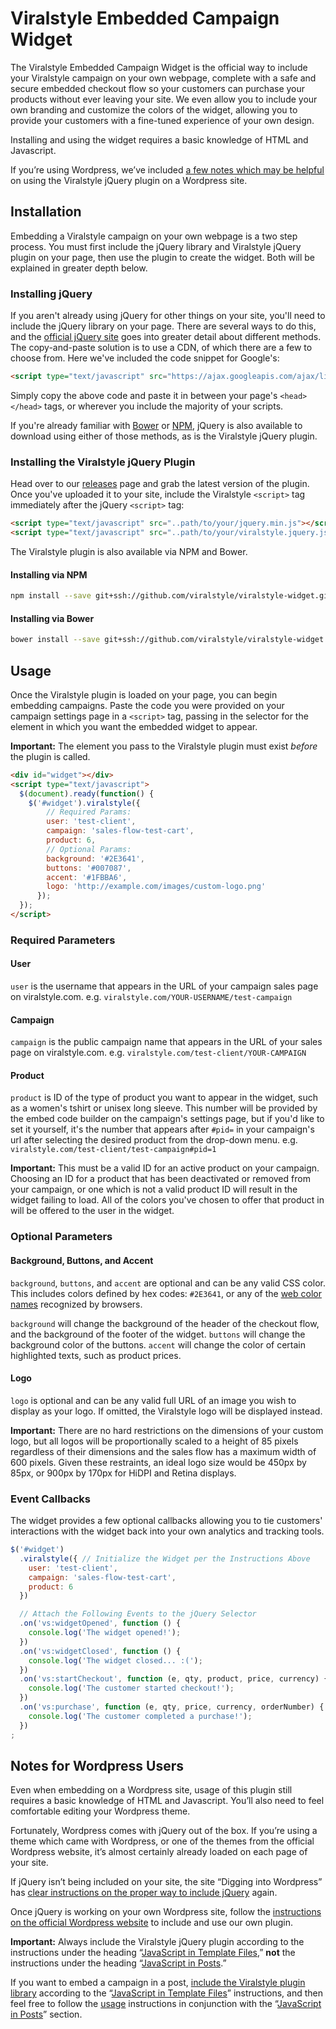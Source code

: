 # Viralstyle Embedded Campaign Widget
The Viralstyle Embedded Campaign Widget is the official way to include your Viralstyle campaign on your own webpage, complete with a safe and secure embedded checkout flow so your customers can purchase your products without ever leaving your site. We even allow you to include your own branding and customize the colors of the widget, allowing you to provide your customers with a fine-tuned experience of your own design.

Installing and using the widget requires a basic knowledge of HTML and Javascript.

If you’re using Wordpress, we’ve included [a few notes which may be helpful](#notes-for-wordpress-users) on using the Viralstyle jQuery plugin on a Wordpress site.

## Installation
Embedding a Viralstyle campaign on your own webpage is a two step process. You must first include the jQuery library and Viralstyle jQuery plugin on your page, then use the plugin to create the widget. Both will be explained in greater depth below.

### Installing jQuery
If you aren't already using jQuery for other things on your site, you'll need to include the jQuery library on your page. There are several ways to do this, and the [official jQuery site](http://jquery.com/download/) goes into greater detail about different methods. The copy-and-paste solution is to use a CDN, of which there are a few to choose from. Here we've included the code snippet for Google's:
```html
<script type="text/javascript" src="https://ajax.googleapis.com/ajax/libs/jquery/3.1.0/jquery.min.js"></script>
```
Simply copy the above code and paste it in between your page's `<head></head>` tags, or wherever you include the majority of your scripts.

If you're already familiar with [Bower](https://bower.io) or [NPM](https://www.npmjs.com), jQuery is also available to download using either of those methods, as is the Viralstyle jQuery plugin.

### Installing the Viralstyle jQuery Plugin
Head over to our [releases](https://github.com/viralstyle/viralstyle-widget/releases) page and grab the latest version of the plugin. Once you've uploaded it to your site, include the Viralstyle `<script>` tag immediately after the jQuery `<script>` tag:
```html
<script type="text/javascript" src="..path/to/your/jquery.min.js"></script>
<script type="text/javascript" src="..path/to/your/viralstyle.jquery.js"></script>
```

The Viralstyle plugin is also available via NPM and Bower.

#### Installing via NPM
```bash
npm install --save git+ssh://github.com/viralstyle/viralstyle-widget.git
```

#### Installing via Bower
```bash
bower install --save git+ssh://github.com/viralstyle/viralstyle-widget.git
```

## Usage
Once the Viralstyle plugin is loaded on your page, you can begin embedding campaigns. Paste the code you were provided on your campaign settings page in a `<script>` tag, passing in the selector for the element in which you want the embedded widget to appear.

**Important:** The element you pass to the Viralstyle plugin must exist *before* the plugin is called.

```html
<div id="widget"></div>
<script type="text/javascript">
  $(document).ready(function() {
    $('#widget').viralstyle({
        // Required Params:
        user: 'test-client',
        campaign: 'sales-flow-test-cart',
        product: 6,
        // Optional Params:
        background: '#2E3641',
        buttons: '#007087',
        accent: '#1FBBA6',
        logo: 'http://example.com/images/custom-logo.png'
      });
  });
</script>
```

### Required Parameters
#### User
`user` is the username that appears in the URL of your campaign sales page on viralstyle.com.
e.g. `viralstyle.com/YOUR-USERNAME/test-campaign`

#### Campaign
`campaign` is the public campaign name that appears in the URL of your sales page on viralstyle.com.
e.g. `viralstyle.com/test-client/YOUR-CAMPAIGN`

#### Product
`product` is ID of the type of product you want to appear in the widget, such as a women's tshirt or unisex long sleeve. This number will be provided by the embed code builder on the campaign's settings page, but if you'd like to set it yourself, it's the number that appears after `#pid=` in your campaign's url after selecting the desired product from the drop-down menu.
e.g. `viralstyle.com/test-client/test-campaign#pid=1`

**Important:** This must be a valid ID for an active product on your campaign. Choosing an ID for a product that has been deactivated or removed from your campaign, or one which is not a valid product ID will result in the widget failing to load. All of the colors you've chosen to offer that product in will be offered to the user in the widget.

### Optional Parameters
#### Background, Buttons, and Accent
`background`, `buttons`, and `accent` are optional and can be any valid CSS color. This includes colors defined by hex codes: `#2E3641`, or any of the [web color names](https://en.wikipedia.org/wiki/Web_colors#HTML_color_names) recognized by browsers.

`background` will change the background of the header of the checkout flow, and the background of the footer of the widget.
`buttons` will change the background color of the buttons.
`accent` will change the color of certain highlighted texts, such as product prices.

#### Logo
`logo` is optional and can be any valid full URL of an image you wish to display as your logo. If omitted, the Viralstyle logo will be displayed instead.

**Important:** There are no hard restrictions on the dimensions of your custom logo, but all logos will be proportionally scaled to a height of 85 pixels regardless of their dimensions and the sales flow has a maximum width of 600 pixels. Given these restraints, an ideal logo size would be 450px by 85px, or 900px by 170px for HiDPI and Retina displays.

### Event Callbacks
The widget provides a few optional callbacks allowing you to tie customers' interactions with the widget back into your own analytics and tracking tools.

```javascript
$('#widget')
  .viralstyle({ // Initialize the Widget per the Instructions Above
    user: 'test-client',
    campaign: 'sales-flow-test-cart',
    product: 6
  })

  // Attach the Following Events to the jQuery Selector
  .on('vs:widgetOpened', function () {
    console.log('The widget opened!');
  })
  .on('vs:widgetClosed', function () {
    console.log('The widget closed... :(');
  })
  .on('vs:startCheckout', function (e, qty, product, price, currency) {
    console.log('The customer started checkout!');
  })
  .on('vs:purchase', function (e, qty, price, currency, orderNumber) {
    console.log('The customer completed a purchase!');
  })
;
```

## Notes for Wordpress Users
Even when embedding on a Wordpress site, usage of this plugin still requires a basic knowledge of HTML and Javascript. You’ll also need to feel comfortable editing your Wordpress theme.

Fortunately, Wordpress comes with jQuery out of the box. If you’re using a theme which came with Wordpress, or one of the themes from the official Wordpress website, it’s almost certainly already loaded on each page of your site.

If jQuery isn’t being included on your site, the site “Digging into Wordpress” has [clear instructions on the proper way to include jQuery](https://digwp.com/2009/06/including-jquery-in-wordpress-the-right-way/) again.

Once jQuery is working on your own Wordpress site, follow the [instructions on the official Wordpress website](https://codex.wordpress.org/Using_Javascript) to include and use our own plugin.

**Important:** Always include the Viralstyle jQuery plugin according to the instructions under the heading “[JavaScript in Template Files](https://codex.wordpress.org/Using_Javascript#JavaScript_in_Template_Files),” **not** the instructions under the heading “[JavaScript in Posts](https://codex.wordpress.org/Using_Javascript#JavaScript_in_Posts).”

If you want to embed a campaign in a post, [include the Viralstyle plugin library](#installing-the-viralstyle-jquery-plugin) according to the “[JavaScript in Template Files](https://codex.wordpress.org/Using_Javascript#JavaScript_in_Template_Files)” instructions, and then feel free to follow the [usage](#usage) instructions in conjunction with the “[JavaScript in Posts](https://codex.wordpress.org/Using_Javascript#JavaScript_in_Posts)” section.
